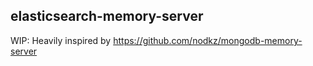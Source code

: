 ## elasticsearch-memory-server

WIP: Heavily inspired by https://github.com/nodkz/mongodb-memory-server